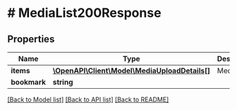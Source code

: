 # # MediaList200Response

## Properties

Name | Type | Description | Notes
------------ | ------------- | ------------- | -------------
**items** | [**\OpenAPI\Client\Model\MediaUploadDetails[]**](MediaUploadDetails.md) | Media |
**bookmark** | **string** |  | [optional]

[[Back to Model list]](../../README.md#models) [[Back to API list]](../../README.md#endpoints) [[Back to README]](../../README.md)
